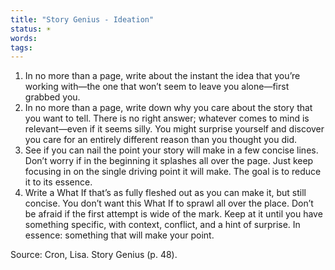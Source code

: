```yaml
---
title: "Story Genius - Ideation"
status: ☀️
words:
tags:
---
```

1. In no more than a page, write about the instant the idea that you’re working with—the one that won’t seem to leave you alone—first grabbed you.
2. In no more than a page, write down why you care about the story that you want to tell. There is no right answer; whatever comes to mind is relevant—even if it seems silly. You might surprise yourself and discover you care for an entirely different reason than you thought you did.
3. See if you can nail the point your story will make in a few concise lines. Don’t worry if in the beginning it splashes all over the page. Just keep focusing in on the single driving point it will make. The goal is to reduce it to its essence.
4. Write a What If that’s as fully fleshed out as you can make it, but still concise. You don’t want this What If to sprawl all over the place. Don’t be afraid if the first attempt is wide of the mark. Keep at it until you have something specific, with context, conflict, and a hint of surprise. In essence: something that will make your point.

Source:
Cron, Lisa. Story Genius (p. 48). 